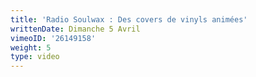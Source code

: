 ```yaml
---
title: 'Radio Soulwax : Des covers de vinyls animées'
writtenDate: Dimanche 5 Avril
vimeoID: '26149158'
weight: 5
type: video
---
```

